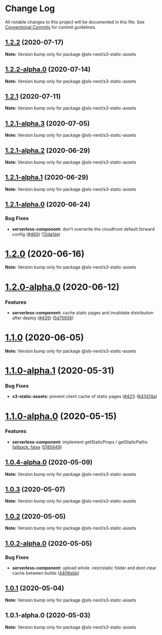 # Change Log

All notable changes to this project will be documented in this file.
See [Conventional Commits](https://conventionalcommits.org) for commit guidelines.

## [1.2.2](https://github.com/danielcondemarin/serverless-next.js/compare/@sls-next/s3-static-assets@1.2.2-alpha.0...@sls-next/s3-static-assets@1.2.2) (2020-07-17)

**Note:** Version bump only for package @sls-next/s3-static-assets

## [1.2.2-alpha.0](https://github.com/danielcondemarin/serverless-next.js/compare/@sls-next/s3-static-assets@1.2.1...@sls-next/s3-static-assets@1.2.2-alpha.0) (2020-07-14)

**Note:** Version bump only for package @sls-next/s3-static-assets

## [1.2.1](https://github.com/danielcondemarin/serverless-next.js/compare/@sls-next/s3-static-assets@1.2.1-alpha.3...@sls-next/s3-static-assets@1.2.1) (2020-07-11)

**Note:** Version bump only for package @sls-next/s3-static-assets

## [1.2.1-alpha.3](https://github.com/danielcondemarin/serverless-next.js/compare/@sls-next/s3-static-assets@1.2.1-alpha.2...@sls-next/s3-static-assets@1.2.1-alpha.3) (2020-07-05)

**Note:** Version bump only for package @sls-next/s3-static-assets

## [1.2.1-alpha.2](https://github.com/danielcondemarin/serverless-next.js/compare/@sls-next/s3-static-assets@1.2.1-alpha.1...@sls-next/s3-static-assets@1.2.1-alpha.2) (2020-06-29)

**Note:** Version bump only for package @sls-next/s3-static-assets

## [1.2.1-alpha.1](https://github.com/danielcondemarin/serverless-next.js/compare/@sls-next/s3-static-assets@1.2.1-alpha.0...@sls-next/s3-static-assets@1.2.1-alpha.1) (2020-06-29)

**Note:** Version bump only for package @sls-next/s3-static-assets

## [1.2.1-alpha.0](https://github.com/danielcondemarin/serverless-next.js/compare/@sls-next/s3-static-assets@1.2.0...@sls-next/s3-static-assets@1.2.1-alpha.0) (2020-06-24)

### Bug Fixes

- **serverless-component:** don't overwrite the cloudfront default.forward config ([#460](https://github.com/danielcondemarin/serverless-next.js/issues/460)) ([12da1de](https://github.com/danielcondemarin/serverless-next.js/commit/12da1de31855b68b9addef801ec21dffd3202a21))

# [1.2.0](https://github.com/danielcondemarin/serverless-next.js/compare/@sls-next/s3-static-assets@1.2.0-alpha.0...@sls-next/s3-static-assets@1.2.0) (2020-06-16)

**Note:** Version bump only for package @sls-next/s3-static-assets

# [1.2.0-alpha.0](https://github.com/danielcondemarin/serverless-next.js/compare/@sls-next/s3-static-assets@1.1.0...@sls-next/s3-static-assets@1.2.0-alpha.0) (2020-06-12)

### Features

- **serverless-component:** cache static pages and invalidate distribution after deploy ([#435](https://github.com/danielcondemarin/serverless-next.js/issues/435)) ([5d75936](https://github.com/danielcondemarin/serverless-next.js/commit/5d759367be5a1c835b093f2713bc0b8cf1d92a82))

# [1.1.0](https://github.com/danielcondemarin/serverless-next.js/compare/@sls-next/s3-static-assets@1.1.0-alpha.1...@sls-next/s3-static-assets@1.1.0) (2020-06-05)

**Note:** Version bump only for package @sls-next/s3-static-assets

# [1.1.0-alpha.1](https://github.com/danielcondemarin/serverless-next.js/compare/@sls-next/s3-static-assets@1.1.0-alpha.0...@sls-next/s3-static-assets@1.1.0-alpha.1) (2020-05-31)

### Bug Fixes

- **s3-static-assets:** prevent client cache of static pages ([#421](https://github.com/danielcondemarin/serverless-next.js/issues/421)) ([647d74a](https://github.com/danielcondemarin/serverless-next.js/commit/647d74a0687f251bb6671d96c0c668b3749db7a1))

# [1.1.0-alpha.0](https://github.com/danielcondemarin/serverless-next.js/compare/@sls-next/s3-static-assets@1.0.4-alpha.0...@sls-next/s3-static-assets@1.1.0-alpha.0) (2020-05-15)

### Features

- **serverless-component:** implement getStaticProps / getStaticPaths [fallback: false](<[#390](https://github.com/danielcondemarin/serverless-next.js/issues/390)>) ([5185649](https://github.com/danielcondemarin/serverless-next.js/commit/518564944435767759fae8ae5978baf3afc49d7a))

## [1.0.4-alpha.0](https://github.com/danielcondemarin/serverless-next.js/compare/@sls-next/s3-static-assets@1.0.3...@sls-next/s3-static-assets@1.0.4-alpha.0) (2020-05-09)

**Note:** Version bump only for package @sls-next/s3-static-assets

## [1.0.3](https://github.com/danielcondemarin/serverless-next.js/compare/@sls-next/s3-static-assets@1.0.2...@sls-next/s3-static-assets@1.0.3) (2020-05-07)

**Note:** Version bump only for package @sls-next/s3-static-assets

## [1.0.2](https://github.com/danielcondemarin/serverless-next.js/compare/@sls-next/s3-static-assets@1.0.2-alpha.0...@sls-next/s3-static-assets@1.0.2) (2020-05-05)

**Note:** Version bump only for package @sls-next/s3-static-assets

## [1.0.2-alpha.0](https://github.com/danielcondemarin/serverless-next.js/compare/@sls-next/s3-static-assets@1.0.1...@sls-next/s3-static-assets@1.0.2-alpha.0) (2020-05-05)

### Bug Fixes

- **serverless-component:** upload whole .next/static folder and dont clear cache between builds ([4406ebb](https://github.com/danielcondemarin/serverless-next.js/commit/4406ebbb8937c75dfbc5644913b7c0d05ff3a52f))

## [1.0.1](https://github.com/danielcondemarin/serverless-next.js/compare/@sls-next/s3-static-assets@1.0.1-alpha.0...@sls-next/s3-static-assets@1.0.1) (2020-05-04)

**Note:** Version bump only for package @sls-next/s3-static-assets

## 1.0.1-alpha.0 (2020-05-03)

**Note:** Version bump only for package @sls-next/s3-static-assets
